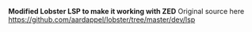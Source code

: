 **Modified Lobster LSP to make it working with ZED**
Original source here https://github.com/aardappel/lobster/tree/master/dev/lsp
